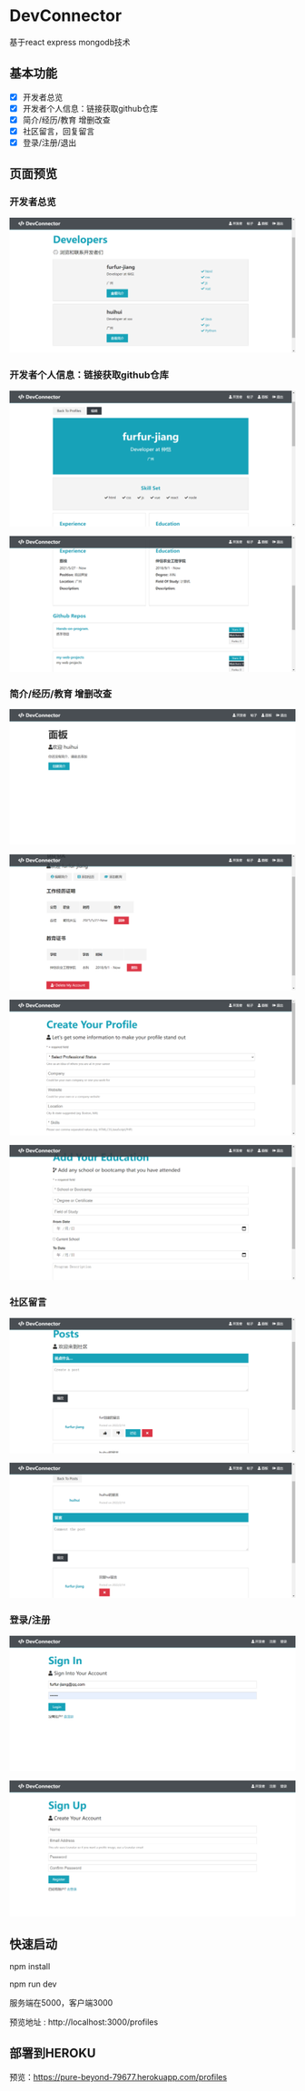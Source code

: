 # DevConnector

基于react express mongodb技术

## 基本功能

- [x] 开发者总览
- [x] 开发者个人信息：链接获取github仓库
- [x] 简介/经历/教育 增删改查
- [x] 社区留言，回复留言
- [x] 登录/注册/退出

## 页面预览

### 开发者总览

![image-20220214150852474](./image/image-20220214150852474.png)

### 开发者个人信息：链接获取github仓库

![image-20220214150933784](./image/image-20220214150933784.png)

![image-20220214150953371](./image/image-20220214150953371.png)

### 简介/经历/教育 增删改查

![image-20220214150230051](./image/image-20220214150230051.png)

![image-20220214150713693](./image/image-20220214150713693.png)

![image-20220214150246780](./image/image-20220214150246780.png)

![image-20220214150636692](./image/image-20220214150636692.png)



### 社区留言

![image-20220214150757442](./image/image-20220214150757442.png)

![image-20220214150833192](./image/image-20220214150833192.png)

### 登录/注册



![image-20220214151143069](./image/image-20220214151143069.png)

![image-20220214151027989](./image/image-20220214151027989.png)

## 快速启动

npm install

npm run dev

服务端在5000，客户端3000

预览地址 : http://localhost:3000/profiles



## 部署到HEROKU

预览：https://pure-beyond-79677.herokuapp.com/profiles



